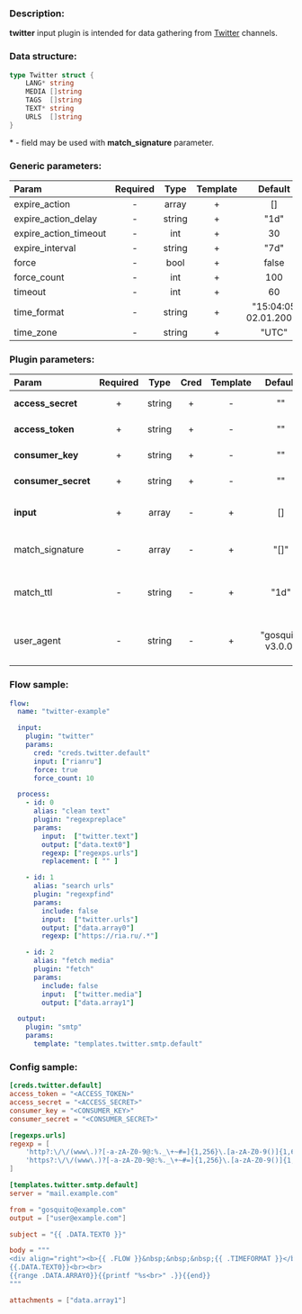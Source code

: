 ### Description:

**twitter** input plugin is intended for data gathering from
[Twitter](https://twitter.com/) channels.

### Data structure:

```go
type Twitter struct {
	LANG* string
	MEDIA []string
	TAGS  []string
	TEXT* string
	URLS  []string
}
```

&ast; - field may be used with **match_signature** parameter.

### Generic parameters:

| Param                   | Required   | Type     | Template   | Default                 |
| :---------------------- | :--------: | :------: | :--------: | :---------------------: |
| expire_action           | -          | array    | +          | []                      |
| expire_action_delay     | -          | string   | +          | "1d"                    |
| expire_action_timeout   | -          | int      | +          | 30                      |
| expire_interval         | -          | string   | +          | "7d"                    |
| force                   | -          | bool     | +          | false                   |
| force_count             | -          | int      | +          | 100                     |
| timeout                 | -          | int      | +          | 60                      |
| time_format             | -          | string   | +          | "15:04:05 02.01.2006"   |
| time_zone               | -          | string   | +          | "UTC"                   |


### Plugin parameters:

| Param                 | Required   | Type     | Cred   | Template   | Default             | Example           | Description                                                               |
| :-------------------- | :--------: | :------: | :----: | :--------: | :-----------------: | :---------------: | :------------------------------------------------------------------------ |
| **access_secret**     | +          | string   | +      | -          | ""                  | ""                | [Twitter API Access](https://developer.twitter.com/en/apply-for-access)   |
| **access_token**      | +          | string   | +      | -          | ""                  | ""                | [Twitter API Access](https://developer.twitter.com/en/apply-for-access)   |
| **consumer_key**      | +          | string   | +      | -          | ""                  | ""                | [Twitter API Access](https://developer.twitter.com/en/apply-for-access)   |
| **consumer_secret**   | +          | string   | +      | -          | ""                  | ""                | [Twitter API Access](https://developer.twitter.com/en/apply-for-access)   |
| **input**             | +          | array    | -      | +          | []                  | ["tass_agency"]   | List of Twitter channels.                                                 |
| match_signature       | -          | array    | -      | +          | "[]"                | ["text", "time"]  | Match new tweets by signature.                                          |
| match_ttl             | -          | string   | -      | +          | "1d"                | "24h"             | TTL (Time To Live) for matched signatures.                                |
| user_agent            | -          | string   | -      | +          | "gosquito v3.0.0"   | "webchela 1.0"    | Custom User-Agent for API access.                                         |


### Flow sample:

```yaml
flow:
  name: "twitter-example"

  input:
    plugin: "twitter"
    params:
      cred: "creds.twitter.default"
      input: ["rianru"]
      force: true
      force_count: 10

  process:
    - id: 0
      alias: "clean text"
      plugin: "regexpreplace"
      params:
        input:  ["twitter.text"]
        output: ["data.text0"]
        regexp: ["regexps.urls"]
        replacement: [ "" ]

    - id: 1
      alias: "search urls"
      plugin: "regexpfind"
      params:
        include: false
        input:  ["twitter.urls"]
        output: ["data.array0"]
        regexp: ["https://ria.ru/.*"]

    - id: 2
      alias: "fetch media"
      plugin: "fetch"
      params:
        include: false
        input:  ["twitter.media"]
        output: ["data.array1"]

  output:
    plugin: "smtp"
    params:
      template: "templates.twitter.smtp.default"
```

### Config sample:

```toml
[creds.twitter.default]
access_token = "<ACCESS_TOKEN>"
access_secret = "<ACCESS_SECRET>"
consumer_key = "<CONSUMER_KEY>"
consumer_secret = "<CONSUMER_SECRET>"

[regexps.urls]
regexp = [
    'http?:\/\/(www\.)?[-a-zA-Z0-9@:%._\+~#=]{1,256}\.[a-zA-Z0-9()]{1,6}\b([-a-zA-Z0-9()@:%_\+.~#?&//=]*)',
    'https?:\/\/(www\.)?[-a-zA-Z0-9@:%._\+~#=]{1,256}\.[a-zA-Z0-9()]{1,6}\b([-a-zA-Z0-9()@:%_\+.~#?&//=]*)'
]

[templates.twitter.smtp.default]
server = "mail.example.com"

from = "gosquito@example.com"
output = ["user@example.com"]

subject = "{{ .DATA.TEXT0 }}"

body = """
<div align="right"><b>{{ .FLOW }}&nbsp;&nbsp;&nbsp;{{ .TIMEFORMAT }}</b></div>
{{.DATA.TEXT0}}<br><br>
{{range .DATA.ARRAY0}}{{printf "%s<br>" .}}{{end}}
"""

attachments = ["data.array1"]
```


